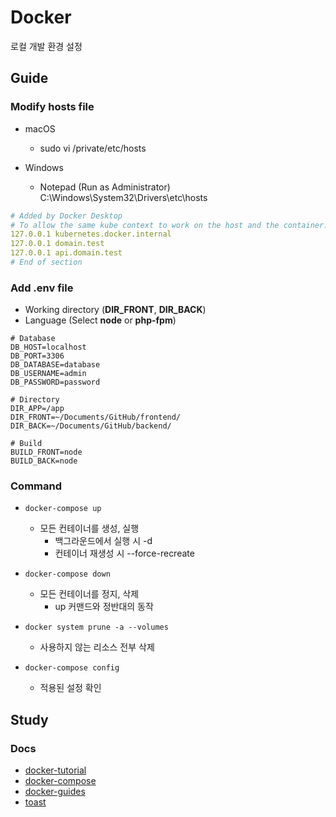# Docker
로컬 개발 환경 설정

## Guide
### Modify hosts file
- macOS
  - sudo vi /private/etc/hosts

- Windows
  - Notepad (Run as Administrator)
    C:\Windows\System32\Drivers\etc\hosts
  
```yaml
# Added by Docker Desktop
# To allow the same kube context to work on the host and the container:
127.0.0.1 kubernetes.docker.internal
127.0.0.1 domain.test
127.0.0.1 api.domain.test
# End of section
```


### Add .env file
- Working directory (**DIR_FRONT**, **DIR_BACK**)
- Language (Select **node** or **php-fpm**)

```dotenv
# Database
DB_HOST=localhost
DB_PORT=3306
DB_DATABASE=database
DB_USERNAME=admin
DB_PASSWORD=password

# Directory
DIR_APP=/app
DIR_FRONT=~/Documents/GitHub/frontend/
DIR_BACK=~/Documents/GitHub/backend/

# Build
BUILD_FRONT=node
BUILD_BACK=node
```


### Command
- ``` docker-compose up ```
  - 모든 컨테이너를 생성, 실행
    - 백그라운드에서 실행 시 -d
    - 컨테이너 재생성 시 --force-recreate
  
- ``` docker-compose down ```
  - 모든 컨테이너를 정지, 삭제
    - up 커맨드와 정반대의 동작
  
- ``` docker system prune -a --volumes ```
  - 사용하지 않는 리소스 전부 삭제

- ``` docker-compose config ```
  - 적용된 설정 확인


## Study
### Docs
- [docker-tutorial](https://docs.microsoft.com/ko-kr/visualstudio/docker/tutorials/docker-tutorial)
- [docker-compose](https://docs.microsoft.com/ko-kr/visualstudio/docker/tutorials/use-docker-compose)
- [docker-guides](https://docs.docker.com/get-started/overview/)
- [toast](https://meetup.toast.com/posts/277)
